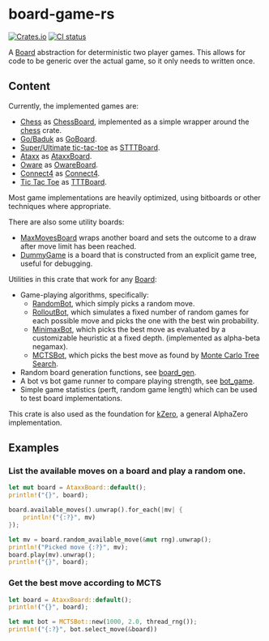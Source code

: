 # board-game-rs

[![Crates.io](https://img.shields.io/crates/v/board-game)](https://crates.io/crates/board-game)
[![CI status](https://github.com/KarelPeeters/board-game-rs/actions/workflows/rust.yml/badge.svg)](https://github.com/KarelPeeters/board-game-rs/actions)

<!--
Everything within the cargo-rdme comments is autogenerated based on the crate-level docs in lib.rs.
DO NOT EDIT MANUALLY
-->

<!-- cargo-rdme start -->

A [Board](https://docs.rs/board-game/latest/board_game/board/trait.Board.html) abstraction for deterministic two player games.
This allows for code to be generic over the actual game, so it only needs to written once.

## Content

Currently, the implemented games are:
* [Chess](https://en.wikipedia.org/wiki/Chess) as [ChessBoard](https://docs.rs/board-game/latest/board_game/games/chess/struct.ChessBoard.html),
    implemented as a simple wrapper around the [chess](https://crates.io/crates/chess) crate.
* [Go/Baduk](https://en.wikipedia.org/wiki/Go_(game))
    as [GoBoard](https://docs.rs/board-game/latest/board_game/games/go/board/struct.GoBoard.html).
* [Super/Ultimate tic-tac-toe](https://en.wikipedia.org/wiki/Ultimate_tic-tac-toe)
    as [STTTBoard](https://docs.rs/board-game/latest/board_game/games/sttt/struct.STTTBoard.html).
* [Ataxx](https://en.wikipedia.org/wiki/Ataxx)
    as [AtaxxBoard](https://docs.rs/board-game/latest/board_game/games/ataxx/board/struct.AtaxxBoard.html).
* [Oware](https://en.wikipedia.org/wiki/Oware) as [OwareBoard](https://docs.rs/board-game/latest/board_game/games/oware/struct.OwareBoard.html).
* [Connect4](https://en.wikipedia.org/wiki/Connect_Four) as [Connect4](https://docs.rs/board-game/latest/board_game/games/connect4/struct.Connect4.html).
* [Tic Tac Toe](https://en.wikipedia.org/wiki/Tic-tac-toe) as [TTTBoard](https://docs.rs/board-game/latest/board_game/games/ttt/struct.TTTBoard.html).

Most game implementations are heavily optimized, using bitboards or other techniques where appropriate.

There are also some utility boards:
* [MaxMovesBoard](https://docs.rs/board-game/latest/board_game/games/max_length/struct.MaxMovesBoard.html)
    wraps another board and sets the outcome to a draw after move limit has been reached.
* [DummyGame](https://docs.rs/board-game/latest/board_game/games/dummy/struct.DummyGame.html)
    is a board that is constructed from an explicit game tree, useful for debugging.

Utilities in this crate that work for any [Board](https://docs.rs/board-game/latest/board_game/board/trait.Board.html):
* Game-playing algorithms, specifically:
    * [RandomBot](https://docs.rs/board-game/latest/board_game/ai/simple/struct.RandomBot.html),
        which simply picks a random move.
    * [RolloutBot](https://docs.rs/board-game/latest/board_game/ai/simple/struct.RolloutBot.html),
        which simulates a fixed number of random games for each possible move and picks the one with the best win probability.
    * [MinimaxBot](https://docs.rs/board-game/latest/board_game/ai/minimax/struct.MiniMaxBot.html),
        which picks the best move as evaluated by a customizable heuristic at a fixed depth. (implemented as alpha-beta negamax).
    * [MCTSBot](https://docs.rs/board-game/latest/board_game/ai/mcts/struct.MCTSBot.html),
        which picks the best move as found by [Monte Carlo Tree Search](https://en.wikipedia.org/wiki/Monte_Carlo_tree_search).
* Random board generation functions, see [board_gen](https://docs.rs/board-game/latest/board_game/util/board_gen/).
* A bot vs bot game runner to compare playing strength, see [bot_game](https://docs.rs/board-game/latest/board_game/util/bot_game/).
* Simple game statistics (perft, random game length) which can be used to test board implementations.

This crate is also used as the foundation for [kZero](https://github.com/KarelPeeters/kZero),
a general AlphaZero implementation.

## Examples

### List the available moves on a board and play a random one.

```rust
let mut board = AtaxxBoard::default();
println!("{}", board);

board.available_moves().unwrap().for_each(|mv| {
    println!("{:?}", mv)
});

let mv = board.random_available_move(&mut rng).unwrap();
println!("Picked move {:?}", mv);
board.play(mv).unwrap();
println!("{}", board);
```

### Get the best move according to MCTS

```rust
let board = AtaxxBoard::default();
println!("{}", board);

let mut bot = MCTSBot::new(1000, 2.0, thread_rng());
println!("{:?}", bot.select_move(&board))
```

<!-- cargo-rdme end -->

